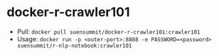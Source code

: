 # docker-r-crawler101
- Pull:
  `docker pull suensummit/docker-r-crawler101:crawler101`
- Usage:
  `docker run -p <outer-port>:8888 -e PASSWORD=<password> suensummit/r-nlp-notebook:crawler101`
